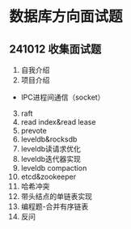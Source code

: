 # 数据库方向面试题

## 241012 收集面试题
1. 自我介绍
2. 项目介绍
* IPC进程间通信（socket）

3. raft
4. read index&amp;read lease
5. prevote
6. leveldb&amp;rocksdb
7. leveldb读请求优化
8. leveldb迭代器实现
9. leveldb compaction
10. etcd&amp;zookeeper
11. 哈希冲突
12. 带头结点的单链表实现
13. 编程题-合并有序链表
14. 反问
